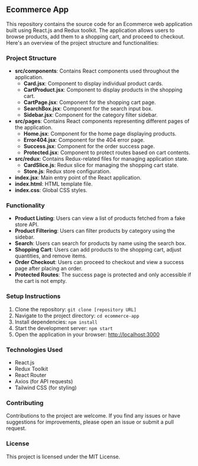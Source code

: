 ## Ecommerce App

This repository contains the source code for an Ecommerce web application built using React.js and Redux toolkit. The application allows users to browse products, add them to a shopping cart, and proceed to checkout. Here's an overview of the project structure and functionalities:

### Project Structure

- **src/components**: Contains React components used throughout the application.
  - **Card.jsx**: Component to display individual product cards.
  - **CartProduct.jsx**: Component to display products in the shopping cart.
  - **CartPage.jsx**: Component for the shopping cart page.
  - **SearchBox.jsx**: Component for the search input box.
  - **Sidebar.jsx**: Component for the category filter sidebar.
- **src/pages**: Contains React components representing different pages of the application.
  - **Home.jsx**: Component for the home page displaying products.
  - **Error404.jsx**: Component for the 404 error page.
  - **Success.jsx**: Component for the order success page.
  - **Protected.jsx**: Component to protect routes based on cart contents.
- **src/redux**: Contains Redux-related files for managing application state.
  - **CardSlice.js**: Redux slice for managing the shopping cart state.
  - **Store.js**: Redux store configuration.
- **index.jsx**: Main entry point of the React application.
- **index.html**: HTML template file.
- **index.css**: Global CSS styles.

### Functionality

- **Product Listing**: Users can view a list of products fetched from a fake store API.
- **Product Filtering**: Users can filter products by category using the sidebar.
- **Search**: Users can search for products by name using the search box.
- **Shopping Cart**: Users can add products to the shopping cart, adjust quantities, and remove items.
- **Order Checkout**: Users can proceed to checkout and view a success page after placing an order.
- **Protected Routes**: The success page is protected and only accessible if the cart is not empty.

### Setup Instructions

1. Clone the repository: `git clone [repository URL]`
2. Navigate to the project directory: `cd ecommerce-app`
3. Install dependencies: `npm install`
4. Start the development server: `npm start`
5. Open the application in your browser: [http://localhost:3000](http://localhost:3000)

### Technologies Used

- React.js
- Redux Toolkit
- React Router
- Axios (for API requests)
- Tailwind CSS (for styling)

### Contributing

Contributions to the project are welcome. If you find any issues or have suggestions for improvements, please open an issue or submit a pull request.

### License

This project is licensed under the MIT License. 
